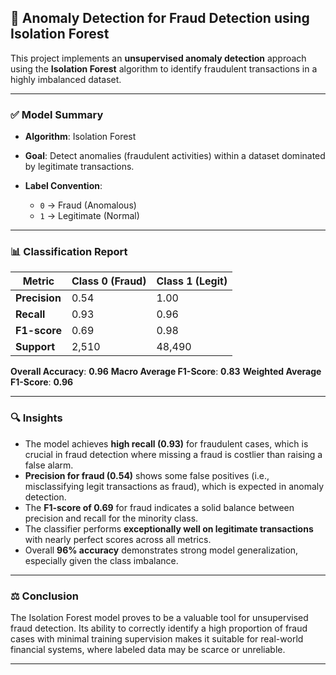 ## 🚨 Anomaly Detection for Fraud Detection using Isolation Forest

This project implements an **unsupervised anomaly detection** approach using the **Isolation Forest** algorithm to identify fraudulent transactions in a highly imbalanced dataset.

---

### ✅ Model Summary

* **Algorithm**: Isolation Forest
* **Goal**: Detect anomalies (fraudulent activities) within a dataset dominated by legitimate transactions.
* **Label Convention**:

  * `0` → Fraud (Anomalous)
  * `1` → Legitimate (Normal)

---

### 📊 Classification Report

| Metric        | Class 0 (Fraud) | Class 1 (Legit) |
| ------------- | --------------- | --------------- |
| **Precision** | 0.54            | 1.00            |
| **Recall**    | 0.93            | 0.96            |
| **F1-score**  | 0.69            | 0.98            |
| **Support**   | 2,510           | 48,490          |

**Overall Accuracy**: **0.96**
**Macro Average F1-Score**: **0.83**
**Weighted Average F1-Score**: **0.96**

---

### 🔍 Insights

* The model achieves **high recall (0.93)** for fraudulent cases, which is crucial in fraud detection where missing a fraud is costlier than raising a false alarm.
* **Precision for fraud (0.54)** shows some false positives (i.e., misclassifying legit transactions as fraud), which is expected in anomaly detection.
* The **F1-score of 0.69** for fraud indicates a solid balance between precision and recall for the minority class.
* The classifier performs **exceptionally well on legitimate transactions** with nearly perfect scores across all metrics.
* Overall **96% accuracy** demonstrates strong model generalization, especially given the class imbalance.

---

### ⚖️ Conclusion

The Isolation Forest model proves to be a valuable tool for unsupervised fraud detection. Its ability to correctly identify a high proportion of fraud cases with minimal training supervision makes it suitable for real-world financial systems, where labeled data may be scarce or unreliable.

---
